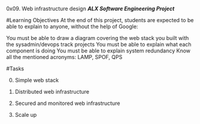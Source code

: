0x09. Web infrastructure design
***ALX Software Engineering Project***

#Learning Objectives
At the end of this project, students are expected to be able to explain to anyone, without the help of Google:

You must be able to draw a diagram covering the web stack you built with the sysadmin/devops track projects
You must be able to explain what each component is doing
You must be able to explain system redundancy
Know all the mentioned acronyms: LAMP, SPOF, QPS

#Tasks

0. Simple web stack

1. Distributed web infrastructure

2. Secured and monitored web infrastructure

3. Scale up

